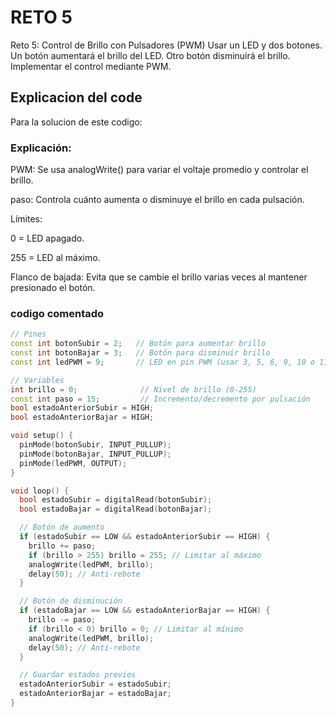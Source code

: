 # RETO 5
Reto 5: Control de Brillo con Pulsadores (PWM)
Usar un LED y dos botones.
Un botón aumentará el brillo del LED.
Otro botón disminuirá el brillo.
Implementar el control mediante PWM.
## Explicacion del code
 Para la solucion de este codigo:
 ### Explicación:

PWM: Se usa analogWrite() para variar el voltaje promedio y controlar el brillo.

paso: Controla cuánto aumenta o disminuye el brillo en cada pulsación.

Límites:

0 = LED apagado.

255 = LED al máximo.

Flanco de bajada: Evita que se cambie el brillo varias veces al mantener presionado el botón.

### codigo comentado
```cpp
// Pines
const int botonSubir = 2;   // Botón para aumentar brillo
const int botonBajar = 3;   // Botón para disminuir brillo
const int ledPWM = 9;       // LED en pin PWM (usar 3, 5, 6, 9, 10 o 11 en Arduino UNO)

// Variables
int brillo = 0;              // Nivel de brillo (0-255)
const int paso = 15;         // Incremento/decremento por pulsación
bool estadoAnteriorSubir = HIGH;
bool estadoAnteriorBajar = HIGH;

void setup() {
  pinMode(botonSubir, INPUT_PULLUP);
  pinMode(botonBajar, INPUT_PULLUP);
  pinMode(ledPWM, OUTPUT);
}

void loop() {
  bool estadoSubir = digitalRead(botonSubir);
  bool estadoBajar = digitalRead(botonBajar);

  // Botón de aumento
  if (estadoSubir == LOW && estadoAnteriorSubir == HIGH) {
    brillo += paso;
    if (brillo > 255) brillo = 255; // Limitar al máximo
    analogWrite(ledPWM, brillo);
    delay(50); // Anti-rebote
  }

  // Botón de disminución
  if (estadoBajar == LOW && estadoAnteriorBajar == HIGH) {
    brillo -= paso;
    if (brillo < 0) brillo = 0; // Limitar al mínimo
    analogWrite(ledPWM, brillo);
    delay(50); // Anti-rebote
  }

  // Guardar estados previos
  estadoAnteriorSubir = estadoSubir;
  estadoAnteriorBajar = estadoBajar;
}
```